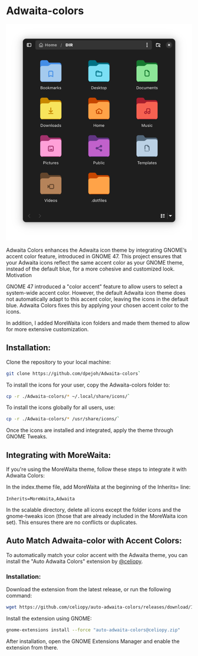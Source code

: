 # Adwaita-colors

![showcase](./Nautilus.png)

Adwaita Colors enhances the Adwaita icon theme by integrating GNOME’s accent color feature, introduced in GNOME 47. This project ensures that your Adwaita icons reflect the same accent color as your GNOME theme, instead of the default blue, for a more cohesive and customized look.
Motivation

GNOME 47 introduced a "color accent" feature to allow users to select a system-wide accent color. However, the default Adwaita icon theme does not automatically adapt to this accent color, leaving the icons in the default blue. Adwaita Colors fixes this by applying your chosen accent color to the icons.

In addition, I added MoreWaita icon folders and made them themed to allow for more extensive customization.

## Installation:

Clone the repository to your local machine:

```sh
git clone https://github.com/dpejoh/Adwaita-colors`
```

To install the icons for your user, copy the Adwaita-colors folder to:

```sh
cp -r ./Adwaita-colors/* ~/.local/share/icons/`
```

To install the icons globally for all users, use:

```sh
cp -r ./Adwaita-colors/* /usr/share/icons/`
```
Once the icons are installed and integrated, apply the theme through GNOME Tweaks.

## Integrating with MoreWaita:

If you're using the MoreWaita theme, follow these steps to integrate it with Adwaita Colors:

In the index.theme file, add MoreWaita at the beginning of the Inherits= line:

`Inherits=MoreWaita,Adwaita`

In the scalable directory, delete all icons except the folder icons and the gnome-tweaks icon (those that are already included in the MoreWaita icon set). This ensures there are no conflicts or duplicates.


## Auto Match Adwaita-color with Accent Colors:

To automatically match your color accent with the Adwaita theme, you can install the "Auto Adwaita Colors" extension by [@celiopy](https://github.com/celiopy/auto-adwaita-colors).

### Installation:

Download the extension from the latest release, or run the following command:

```sh
wget https://github.com/celiopy/auto-adwaita-colors/releases/download/1.0/auto-adwaita-colors@celiopy.zip
```

Install the extension using GNOME:

```sh
gnome-extensions install --force "auto-adwaita-colors@celiopy.zip"
```

After installation, open the GNOME Extensions Manager and enable the extension from there.
